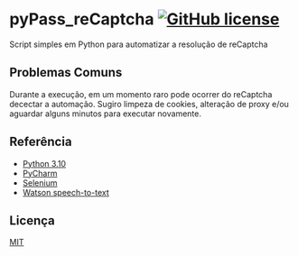 # pyPass_reCaptcha <a href="https://github.com/linolc/Pass_reCaptcha/blob/master/LICENSE.txt"><img alt="GitHub license" src="https://img.shields.io/github/license/linolc/Pass_reCaptcha"></a>


Script simples em Python para automatizar a resolução de reCaptcha

## Problemas Comuns

Durante a execução, em um momento raro pode ocorrer do reCaptcha decectar a automação. Sugiro limpeza de cookies, alteração de proxy e/ou aguardar alguns minutos para executar novamente.


## Referência

 - [Python 3.10](https://www.python.org/downloads/)
 - [PyCharm](https://www.jetbrains.com/pt-br/pycharm/download/#section=windows)
 - [Selenium](https://selenium-python.readthedocs.io/)
 - [Watson speech-to-text](https://speech-to-text-demo.ng.bluemix.net/)


## Licença

[MIT](https://github.com/linolc/Pass_reCaptcha/blob/master/LICENSE.txt)



